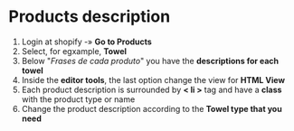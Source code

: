 Products description
====================
1. Login at shopify  -»  **Go to Products**
2. Select, for egxample, **Towel**
3. Below "*Frases de cada produto*" you have the **descriptions for each towel**
4. Inside the **editor tools**, the last option change the view for **HTML View**
5. Each product description is surrounded by **< li >** tag and have a **class** with the product type or name
6. Change the product description according to the **Towel type that you need**